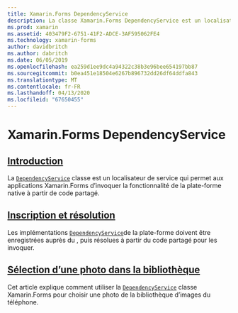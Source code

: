 ```yaml
---
title: Xamarin.Forms DependencyService
description: La classe Xamarin.Forms DependencyService est un localisateur de service qui permet aux applications Xamarin.Forms d’appeler des fonctionnalités natives d’une plateforme à partir du code partagé.
ms.prod: xamarin
ms.assetid: 403479F2-6751-41F2-ADCE-3AF595062FE4
ms.technology: xamarin-forms
author: davidbritch
ms.author: dabritch
ms.date: 06/05/2019
ms.openlocfilehash: ea259d1ee9dc4a94322c38b3e96bee654197bb87
ms.sourcegitcommit: b0ea451e18504e6267b896732dd26df64ddfa843
ms.translationtype: MT
ms.contentlocale: fr-FR
ms.lasthandoff: 04/13/2020
ms.locfileid: "67650455"
---
```

# <a name="xamarinforms-dependencyservice"></a>Xamarin.Forms DependencyService

## <a name="introduction"></a>[Introduction](introduction.md)

La [`DependencyService`](xref:Xamarin.Forms.DependencyService) classe est un localisateur de service qui permet aux applications Xamarin.Forms d’invoquer la fonctionnalité de la plate-forme native à partir de code partagé.

## <a name="registration-and-resolution"></a>[Inscription et résolution](registration-and-resolution.md)

Les implémentations [`DependencyService`](xref:Xamarin.Forms.DependencyService)de la plate-forme doivent être enregistrées auprès du , puis résolues à partir du code partagé pour les invoquer.

## <a name="picking-a-photo-from-the-library"></a>[Sélection d’une photo dans la bibliothèque](photo-picker.md)

Cet article explique comment utiliser la [`DependencyService`](xref:Xamarin.Forms.DependencyService) classe Xamarin.Forms pour choisir une photo de la bibliothèque d’images du téléphone.
